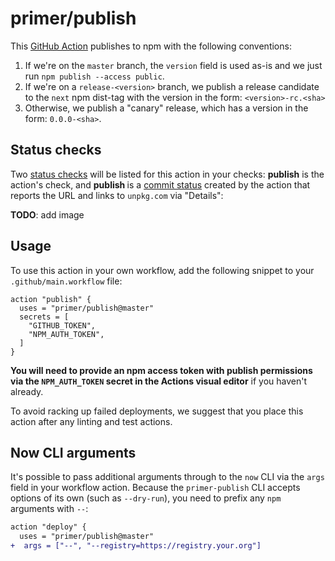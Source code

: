 # primer/publish

This [GitHub Action][github actions] publishes to npm with the following conventions:

1. If we're on the `master` branch, the `version` field is used as-is and we just run `npm publish --access public`.
1. If we're on a `release-<version>` branch, we publish a release candidate to the `next` npm dist-tag with the version in the form: `<version>-rc.<sha>`
1. Otherwise, we publish a "canary" release, which has a version in the form: `0.0.0-<sha>`.

## Status checks
Two [status checks] will be listed for this action in your checks: **publish** is the action's check, and **publish <package-name>** is a [commit status] created by the action that reports the URL and links to `unpkg.com` via "Details":

**TODO**: add image

## Usage
To use this action in your own workflow, add the following snippet to your `.github/main.workflow` file:

```hcl
action "publish" {
  uses = "primer/publish@master"
  secrets = [
    "GITHUB_TOKEN",
    "NPM_AUTH_TOKEN",
  ]
}
```

**You will need to provide an npm access token with publish permissions via the `NPM_AUTH_TOKEN` secret in the Actions visual editor** if you haven't already.

To avoid racking up failed deployments, we suggest that you place this action after any linting and test actions.

## Now CLI arguments
It's possible to pass additional arguments through to the `now` CLI via the `args` field in your workflow action. Because the `primer-publish` CLI accepts options of its own (such as `--dry-run`), you need to prefix any `npm` arguments with `--`:

```diff
action "deploy" {
  uses = "primer/publish@master"
+  args = ["--", "--registry=https://registry.your.org"]
```

[github actions]: https://github.com/features/actions
[commit status]: https://developer.github.com/v3/repos/statuses/
[status checks]: https://help.github.com/articles/about-status-checks/
